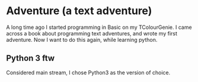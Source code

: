 # Adventure (a text adventure)
A long time ago I started programming in Basic on my TColourGenie. I came across a book about programming text adventures, and wrote my first adventure. Now I want to do this again, while learning python.

## Python 3 ftw
Considered main stream, I chose Python3 as the version of choice.
